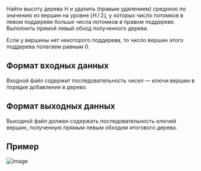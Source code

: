 Найти высоту дерева H и удалить (правым удалением) среднюю по значению из вершин на уровне ⌊H / 2⌋, у которых число потомков в левом поддереве больше числа потомков в правом поддереве. Выполнить прямой левый обход полученного дерева.

Если у вершины нет некоторого поддерева, то число вершин этого поддерева полагаем равным 0.
## Формат входных данных
Входной файл содержит последовательность чисел — ключи вершин в порядке добавления в дерево.
## Формат выходных данных
Выходной файл должен содержать последовательность ключей вершин, полученную прямым левым обходом итогового дерева.
## Пример
![image](https://user-images.githubusercontent.com/74289746/151342823-8e8bf4cc-0fad-474d-8ea3-7599b9e81142.png)
